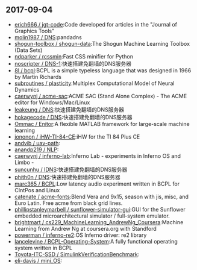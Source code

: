 ## 2017-09-04

* [erich666 / jgt-code](https://github.com/erich666/jgt-code):Code developed for articles in the "Journal of Graphics Tools"
* [molin1987 / DNS](https://github.com/molin1987/DNS):pandadns
* [shogun-toolbox / shogun-data](https://github.com/shogun-toolbox/shogun-data):The Shogun Machine Learning Toolbox (Data Sets)
* [ndparker / rcssmin](https://github.com/ndparker/rcssmin):Fast CSS minifier for Python
* [noscripter / DNS-1](https://github.com/noscripter/DNS-1):快速搭建免翻墙的DNS服务器
* [8l / bcpl](https://github.com/8l/bcpl):BCPL is a simple typeless language that was designed in 1966 by Martin Richards
* [subroutines / plasticity](https://github.com/subroutines/plasticity):Multiplex Computational Model of Neural Dynamics
* [caerwynj / acme-sac](https://github.com/caerwynj/acme-sac):ACME SAC (Stand Alone Complex) - The ACME editor for Windows/Mac/Linux
* [leakeung / DNS](https://github.com/leakeung/DNS):快速搭建免翻墙的DNS服务器
* [hokagecode / DNS](https://github.com/hokagecode/DNS):快速搭建免翻墙的DNS服务器
* [Ommac / Enitor](https://github.com/Ommac/Enitor):A flexible MATLAB framework for large-scale machine learning
* [jononon / iHW-TI-84-CE](https://github.com/jononon/iHW-TI-84-CE):iHW for the TI 84 Plus CE
* [andvib / uav-path](https://github.com/andvib/uav-path):
* [anandp219 / NLP](https://github.com/anandp219/NLP):
* [caerwynj / inferno-lab](https://github.com/caerwynj/inferno-lab):Inferno Lab - experiments in Inferno OS and Limbo -
* [suncunhu / IDNS](https://github.com/suncunhu/IDNS):快速搭建免翻墙的DNS服务器
* [phith0n / DNS](https://github.com/phith0n/DNS):快速搭建免翻墙的DNS服务器
* [marc365 / BCPL](https://github.com/marc365/BCPL):Low latency audio experiment written in BCPL for CIntPos and Linux
* [catenate / acme-fonts](https://github.com/catenate/acme-fonts):Blend Vera and 9x15, season with jis, misc, and Euro Latin. Free acme from black grid lines.
* [phillipstanleymarbell / sunflower-simulator-gui](https://github.com/phillipstanleymarbell/sunflower-simulator-gui):GUI for the Sunflower embedded microarchitectural simulator / full-system emulator.
* [brightmart / cs229_MachineLearning_AndrewNg_Coursera](https://github.com/brightmart/cs229_MachineLearning_AndrewNg_Coursera):Machine Learning from Andrew Ng at coursera.org with Standford
* [powerman / inferno-re2](https://github.com/powerman/inferno-re2):OS Inferno driver: re2 library
* [lancelevine / BCPL-Operating-System](https://github.com/lancelevine/BCPL-Operating-System):A fully functional operating system written in BCPL
* [Toyota-ITC-SSD / SimulinkVerificationBenchmark](https://github.com/Toyota-ITC-SSD/SimulinkVerificationBenchmark):
* [eli-davis / mini_OS](https://github.com/eli-davis/mini_OS):
